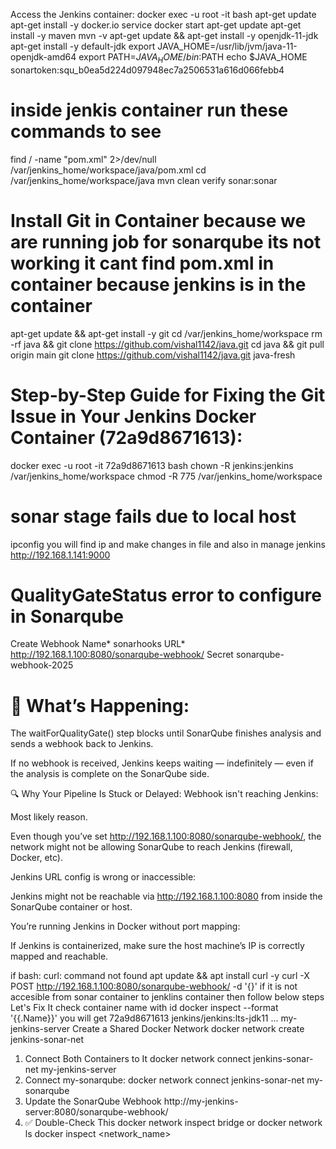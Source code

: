 Access the Jenkins container:
docker exec -u root -it <jenkins-container-id> bash
apt-get update
apt-get install -y docker.io
service docker start
apt-get update
apt-get install -y maven
mvn -v
apt-get update && apt-get install -y openjdk-11-jdk
apt-get install -y default-jdk
export JAVA_HOME=/usr/lib/jvm/java-11-openjdk-amd64
export PATH=$JAVA_HOME/bin:$PATH
echo $JAVA_HOME
sonartoken:squ_b0ea5d224d097948ec7a2506531a616d066febb4
# inside jenkis container run these commands to see
find / -name "pom.xml" 2>/dev/null
/var/jenkins_home/workspace/java/pom.xml
cd /var/jenkins_home/workspace/java
mvn clean verify sonar:sonar
# Install Git in Container because we are running job for sonarqube its not working it cant find pom.xml in container because jenkins is in the container
apt-get update && apt-get install -y git
cd /var/jenkins_home/workspace
rm -rf java && git clone https://github.com/vishal1142/java.git
cd java && git pull origin main
git clone https://github.com/vishal1142/java.git java-fresh
# Step-by-Step Guide for Fixing the Git Issue in Your Jenkins Docker Container (72a9d8671613):
docker exec -u root -it 72a9d8671613 bash
chown -R jenkins:jenkins /var/jenkins_home/workspace
chmod -R 775 /var/jenkins_home/workspace
# sonar stage fails due to local host
ipconfig
you will find ip and make changes in file and also in manage jenkins http://192.168.1.141:9000
# QualityGateStatus error to configure in Sonarqube
Create Webhook
Name*
sonarhooks
URL*
http://192.168.1.100:8080/sonarqube-webhook/
Secret
sonarqube-webhook-2025

# 🚨 What’s Happening:

The waitForQualityGate() step blocks until SonarQube finishes analysis and sends a webhook back to Jenkins.

If no webhook is received, Jenkins keeps waiting — indefinitely — even if the analysis is complete on the SonarQube side.

🔍 Why Your Pipeline Is Stuck or Delayed:
Webhook isn't reaching Jenkins:

Most likely reason.

Even though you’ve set http://192.168.1.100:8080/sonarqube-webhook/, the network might not be allowing SonarQube to reach Jenkins (firewall, Docker, etc).

Jenkins URL config is wrong or inaccessible:

Jenkins might not be reachable via http://192.168.1.100:8080 from inside the SonarQube container or host.

You’re running Jenkins in Docker without port mapping:

If Jenkins is containerized, make sure the host machine’s IP is correctly mapped and reachable.

if bash: curl: command not found
apt update && apt install curl -y
curl -X POST http://192.168.1.100:8080/sonarqube-webhook/ -d '{}'
if it is not accesible from sonar container to jenklins container then follow below steps
Let's Fix It
check container name with id 
docker inspect <container-id> --format '{{.Name}}'
you will get 
72a9d8671613   jenkins/jenkins:lts-jdk11   ...   my-jenkins-server
Create a Shared Docker Network
docker network create jenkins-sonar-net
1. Connect Both Containers to It
docker network connect jenkins-sonar-net my-jenkins-server
2. Connect my-sonarqube:
docker network connect jenkins-sonar-net my-sonarqube
3. Update the SonarQube Webhook
http://my-jenkins-server:8080/sonarqube-webhook/
4. ✅ Double-Check This
docker network inspect bridge
or
docker network ls
docker inspect <network_name>





